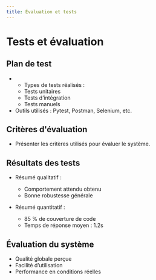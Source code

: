 ```yaml
---
title: Évaluation et tests
---
```


<style>
    @media screen and (min-width: 76em) {
        .md-sidebar--primary {
            display: none !important;
        }
    }
</style>

# Tests et évaluation

## Plan de test

- - Types de tests réalisés :
  - Tests unitaires
  - Tests d’intégration
  - Tests manuels
- Outils utilisés : Pytest, Postman, Selenium, etc.

## Critères d'évaluation

- Présenter les critères utilisés pour évaluer le système.

## Résultats des tests

- Résumé qualitatif :
  - Comportement attendu obtenu
  - Bonne robustesse générale

- Résumé quantitatif :
  - 85 % de couverture de code
  - Temps de réponse moyen : 1.2s

## Évaluation du système

- Qualité globale perçue
- Facilité d’utilisation
- Performance en conditions réelles